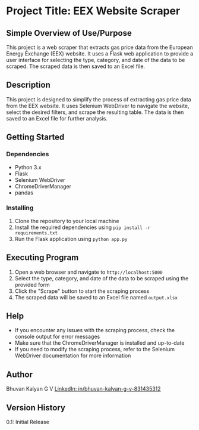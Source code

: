 # Project Title: EEX Website Scraper
## Simple Overview of Use/Purpose
This project is a web scraper that extracts gas price data from the European Energy Exchange (EEX) website. It uses a Flask web application to provide a user interface for selecting the type, category, and date of the data to be scraped. The scraped data is then saved to an Excel file.

## Description
This project is designed to simplify the process of extracting gas price data from the EEX website. It uses Selenium WebDriver to navigate the website, select the desired filters, and scrape the resulting table. The data is then saved to an Excel file for further analysis.

## Getting Started
### Dependencies
* Python 3.x
* Flask
* Selenium WebDriver
* ChromeDriverManager
* pandas

### Installing
1. Clone the repository to your local machine
2. Install the required dependencies using `pip install -r requirements.txt`
3. Run the Flask application using `python app.py`

## Executing Program
1. Open a web browser and navigate to `http://localhost:5000`
2. Select the type, category, and date of the data to be scraped using the provided form
3. Click the "Scrape" button to start the scraping process
4. The scraped data will be saved to an Excel file named `output.xlsx`

## Help
* If you encounter any issues with the scraping process, check the console output for error messages
* Make sure that the ChromeDriverManager is installed and up-to-date
* If you need to modify the scraping process, refer to the Selenium WebDriver documentation for more information

## Author
Bhuvan Kalyan G V
[LinkedIn: in/bhuvan-kalyan-g-v-831435312](https://www.linkedin.com/in/bhuvan-kalyan-g-v-831435312/)

## Version History
 0.1: Initial Release
